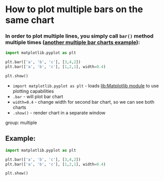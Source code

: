 # How to plot multiple bars on the same chart

### In order to plot multiple lines, you simply call `bar()` method multiple times ([another multiple bar charts example](/python-matplotlib/how-to-make-bar-chart-with-multiple-columns)):

```python
import matplotlib.pyplot as plt

plt.bar(['a', 'b', 'c'], [3,4,2])
plt.bar(['a', 'b', 'c'], [1,2,1], width=0.4)

plt.show()
```

- `import matplotlib.pyplot as plt` - loads [lib:Matplotlib module](python-matplotlib/how-to-install-matplotlib-python-lib-in-ubuntu-ubuntuversion) to use plotting capabilities
- `.bar` - will plot bar chart
- `width=0.4` - change width for second bar chart, so we can see both charts
- `.show()` - render chart in a separate window

group: multiple

## Example: 
```python
import matplotlib.pyplot as plt

plt.bar(['a', 'b', 'c'], [3,4,2])
plt.bar(['a', 'b', 'c'], [1,2,1], width=0.4)

plt.show()
```


